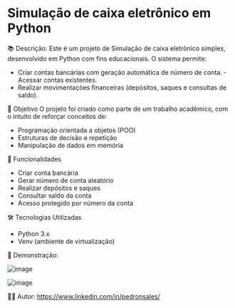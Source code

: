 # Simulação de caixa eletrônico em Python

📚 Descrição:
Este é um projeto de Simulação de caixa eletrônico simples, desenvolvido em Python com fins educacionais.
O sistema permite:
- Criar contas bancárias com geração automática de número de conta.
-Acessar contas existentes.
- Realizar movimentações financeiras (depósitos, saques e consultas de saldo).

🎯 Objetivo
O projeto foi criado como parte de um trabalho acadêmico, com o intuito de reforçar conceitos de:
- Programação orientada a objetos (POO)
- Estruturas de decisão e repetição
- Manipulação de dados em memória

🚀 Funcionalidades
- Criar conta bancária
- Gerar número de conta aleatório
- Realizar depósitos e saques
- Consultar saldo da conta
- Acesso protegido por número da conta

🛠 Tecnologias Utilizadas
- Python 3.x
- Venv (ambiente de virtualização)

📸 Demonstração: 

![image](https://github.com/user-attachments/assets/d185d310-18a1-4251-b895-e91de0bd8278)

![image](https://github.com/user-attachments/assets/888a8366-e2ab-43c0-a1f8-1833edee290c)

👨‍💻 Autor:
https://www.linkedin.com/in/pedronsales/
